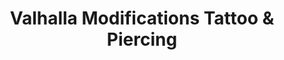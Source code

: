 ---
title: "Valhalla Modifications Tattoo & Piercing"
url: /phoenix/valhalla-modifications-tattoo-und-piercing/
shop: Tattoo
---